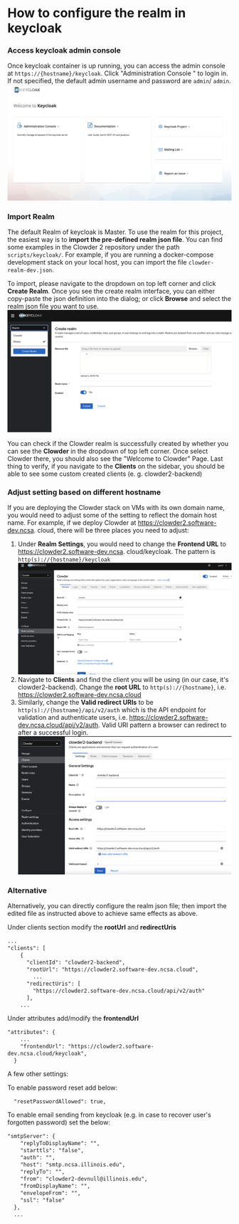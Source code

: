 # How to configure the realm in keycloak

###  Access keycloak admin console
Once keycloak container is up running, you can access the admin console at `https://{hostname}/keycloak`.  Click
"Administration Console " to login in. If not specified, the default admin username and password are `admin`/ `admin`.
![admin console](../assets/images/keycloak-admin-console.png)

### Import Realm
The default Realm of keycloak is Master. To use the realm for this project, the easiest way is to **import
the pre-defined realm json file**. You can find some examples in the Clowder 2 repository under the path
`scripts/keycloak/`. For example, if you are running a docker-compose development stack on your local host, you can
import the file `clowder-realm-dev.json`.

To import, please navigate to the dropdown on top left corner and click **Create Realm**. Once you see the create
realm interface, you can either copy-paste the json definition into the dialog; or click **Browse** and select the
realm json file you want to use.
![create realm](../assets/images/keycloak-create-realm.png)

You can check if the Clowder realm is successfully created by whether you can see the **Clowder** in the dropdown
of top left corner. Once select Clowder there, you should also see the "Welcome to Clowder" Page. Last thing to
verify, if you navigate to the **Clients** on the sidebar, you should be able to see some custom created clients (e.
g. clowder2-backend)

### Adjust setting based on different hostname
If you are deploying the Clowder stack on VMs with its own domain name, you would need to adjust some of the
setting to reflect the domain host name. For example, if we deploy Clowder at https://clowder2.software-dev.ncsa.
cloud, there will be three places you need to adjust:
1. Under **Realm Settings**, you would need to change the **Frontend URL** to https://clowder2.software-dev.ncsa.
   cloud/keycloak. The pattern is `http(s)://{hostname}/keycloak`
   ![realm setting](../assets/images/keycloak-realm-setting.png)
2. Navigate to **Clients** and find the client you will be using (in our case, it's clowder2-backend). Change the
   **root URL** to `http(s)://{hostname}`, i.e. https://clowder2.software-dev.ncsa.cloud
3. Similarly, change the **Valid redirect URIs** to be `http(s)://{hostname}/api/v2/auth` which is the API endpoint
   for validation and authenticate users, i.e.
   https://clowder2.software-dev.ncsa.cloud/api/v2/auth. Valid URI pattern a browser can redirect to after a successful
   login.
   ![client setting](../assets/images/keycloak-client-setting.png)


### Alternative
Alternatively, you can directly configure the realm json file; then import the edited file as instructed above to
achieve same effects as above.

Under clients section modify the **rootUrl** and **redirectUris**

```angular2html
...
"clients": [
    {
      "clientId": "clowder2-backend",
      "rootUrl": "https://clowder2.software-dev.ncsa.cloud",
        ...
      "redirectUris": [
        "https://clowder2.software-dev.ncsa.cloud/api/v2/auth"
      ],
    ...
```

Under attributes add/modify the **frontendUrl**
```angular2html
"attributes": {
    ...
    "frontendUrl": "https://clowder2.software-dev.ncsa.cloud/keycloak",
  }
```

A few other settings:

To enable password reset add below:
```angular2html
  "resetPasswordAllowed": true,
```

To enable email sending from keycloak (e.g. in case to recover user's forgotten password) set the below:
```angular2html
"smtpServer": {
    "replyToDisplayName": "",
    "starttls": "false",
    "auth": "",
    "host": "smtp.ncsa.illinois.edu",
    "replyTo": "",
    "from": "clowder2-devnull@illinois.edu",
    "fromDisplayName": "",
    "envelopeFrom": "",
    "ssl": "false"
  },
  ...
```
